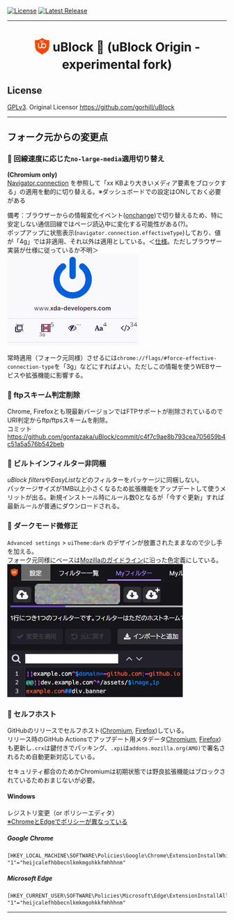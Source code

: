 [![License](https://img.shields.io/badge/License-GPLv3-blue.svg)](./LICENSE.txt)
[![Latest Release](https://img.shields.io/github/v/release/gontazaka/ublock?include_prereleases&label=Release)](https://github.com/gontazaka/uBlock/releases)

***

<h1 align="center">
<sub>
<img  src="./src/img/ublock.svg" height="38" width="38">
</sub>
uBlock 🦆 (uBlock Origin - experimental fork)
</h1>

## License

[GPLv3](./LICENSE.txt). Original Licensor <https://github.com/gorhill/uBlock>  

***

## フォーク元からの変更点

### 🦆 回線速度に応じた`no-large-media`適用切り替え

**(Chromium only)**  
[Navigator.connection](https://developer.mozilla.org/en-US/docs/Web/API/Navigator/connection) を参照して「xx KBより大きいメディア要素をブロックする」の適用を動的に切り替える。※ダッシュボードでの設定はONしておく必要がある

備考：ブラウザーからの情報変化イベント([onchange](https://developer.mozilla.org/en-US/docs/Web/API/NetworkInformation/onchange))で切り替えるため、特に安定しない通信回線ではページ読込中に変化する可能性がある(?)。  
ポップアップに状態表示(`navigator.connection.effectiveType`)しており、値が「4g」では非適用、それ以外は適用としている。＜[仕様](https://wicg.github.io/netinfo/#dfn-effective-connection-type)。ただしブラウザー実装が仕様に従っているか不明＞
![Popup Screenshot](./doc/img/effectiveyype.png)

常時適用（フォーク元同様）させるには`chrome://flags/#force-effective-connection-type`を「3g」などにすればよい。ただしこの情報を使うWEBサービスや拡張機能に影響する。  

### 🦆 ftpスキーム判定削除

Chrome, Firefoxとも現最新バージョンではFTPサポートが削除されているのでURI判定からftp/ftpsスキームを削除。  
コミット https://github.com/gontazaka/uBlock/commit/c4f7c9ae8b793cea705659b4c51a5a576b542beb

### 🦆 ビルトインフィルター非同梱

*uBlock filters*や*EasyList*などのフィルターをパッケージに同梱しない。  
パッケージサイズが1MB以上小さくなるため拡張機能をアップデートして使うメリットが出る。新規インストール時にルール数0となるが「今すぐ更新」すれば最新ルールが普通にダウンロードされる。  

### 🦆 ダークモード微修正

`Advanced settings` > `uiTheme:dark` のデザインが放置されたままなので少し手を加える。  
フォーク元同様にベースは[Mozillaのガイドライン](https://protocol.mozilla.org/fundamentals/color.html)に沿った色定義にしている。  
![Dark Mode Screenshot](./doc/img/dark-settings_3pf.webp)  

### 🦆 セルフホスト

GitHubのリリースでセルフホスト([Chromium](https://docs.microsoft.com/ja-jp/deployedge/microsoft-edge-manage-extensions-webstore#distribute-a-privately-hosted-extension), [Firefox](https://extensionworkshop.com/documentation/publish/self-distribution/))している。  
リリース時のGitHub Actionsでアップデート用メタデータ[Chromium](https://github.com/gontazaka/uBlock/blob/meta/chromium/update.xml), [Firefox](https://github.com/gontazaka/uBlock/blob/meta/firefox/updates.json))も更新し`.crx`は鍵付きでパッキング、`.xpi`は`addons.mozilla.org(AMO)`で署名されるため自動更新対応している。  

セキュリティ都合のためかChromiumは初期状態では野良拡張機能はブロックされているためおまじないが必要。  

#### Windows
レジストリ変更（or ポリシーエディタ）  
[※ChromeとEdgeでポリシーが異なっている](https://docs.microsoft.com/deployedge/microsoft-edge-policy-map-chrome-to-newedge)  

##### Google Chrome
```
[HKEY_LOCAL_MACHINE\SOFTWARE\Policies\Google\Chrome\ExtensionInstallWhitelist]
"1"="heijcalefhbbecnlkmkmgohkkfmhhhnm"
```
##### Microsoft Edge
```
[HKEY_CURRENT_USER\SOFTWARE\Policies\Microsoft\Edge\ExtensionInstallAllowlist]
"1"="heijcalefhbbecnlkmkmgohkkfmhhhnm"
```

***
